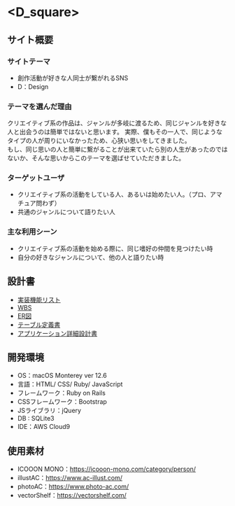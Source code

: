 # <D_square>

## サイト概要
### サイトテーマ
- 創作活動が好きな人同士が繋がれるSNS
- D：Design

### テーマを選んだ理由
クリエイティブ系の作品は、ジャンルが多岐に渡るため、同じジャンルを好きな人と出会うのは簡単ではないと思います。
実際、僕もその一人で、同じようなタイプの人が周りにいなかったため、心狭い思いをしてきました。<br>
もし、同じ思いの人と簡単に繋がることが出来ていたら別の人生があったのではないか、そんな思いからこのテーマを選ばせていただきました。

### ターゲットユーザ
- クリエイティブ系の活動をしている人、あるいは始めたい人。（プロ、アマチュア問わず）
- 共通のジャンルについて語りたい人

### 主な利用シーン
- クリエイティブ系の活動を始める際に、同じ嗜好の仲間を見つけたい時
- 自分の好きなジャンルについて、他の人と語りたい時

## 設計書
- [実装機能リスト](https://docs.google.com/spreadsheets/d/1GXS_ESMkaYisZpvolbrBLdtJ01JNcoPwSY0CHySXGxo/edit?usp=sharing)
- [WBS](https://docs.google.com/spreadsheets/d/1Acb89txFUaEO8p66_eUJdlxKf7PIaIwt4PvJWo2M1Qo/edit#gid=1773513600)
- [ER図](https://app.diagrams.net/?libs=general;er#G1HPNfkQ0HPe7gQAbzL0W3dhjjyiwHq1Ci)
- [テーブル定義書](https://docs.google.com/spreadsheets/d/11nptTROGBKlm24WTlce0MJHWeVUEc9dpBBxjXMT6YmI/edit#gid=383646341)
- [アプリケーション詳細設計書](https://docs.google.com/spreadsheets/d/1hMiWk1E7ePUiZgGv-EhmIN7oJL0QAuabENIjHysvzfQ/edit#gid=0)

## 開発環境
- OS：macOS Monterey ver 12.6
- 言語：HTML/ CSS/ Ruby/ JavaScript
- フレームワーク：Ruby on Rails
- CSSフレームワーク：Bootstrap
- JSライブラリ：jQuery
- DB : SQLite3
- IDE：AWS Cloud9

## 使用素材
- ICOOON MONO：https://icooon-mono.com/category/person/
- illustAC：https://www.ac-illust.com/
- photoAC：https://www.photo-ac.com/
- vectorShelf：https://vectorshelf.com/